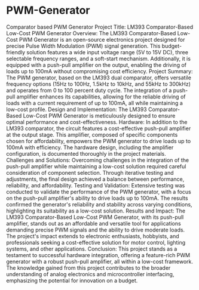 # PWM-Generator
Comparator based PWM Generator
Project Title: LM393 Comparator-Based Low-Cost PWM Generator
Overview:
The LM393 Comparator-Based Low-Cost PWM Generator is an open-source electronics project designed for precise Pulse Width Modulation (PWM) signal generation. This budget-friendly solution features a wide input voltage range (5V to 15V DC), three selectable frequency ranges, and a soft-start mechanism. Additionally, it is equipped with a push-pull amplifier on the output, enabling the driving of loads up to 100mA without compromising cost efficiency.
Project Summary:
The PWM generator, based on the LM393 dual comparator, offers versatile frequency options (15Hz to 100Hz, 1.5kHz to 10kHz, and 55kHz to 300kHz) and operates from 0 to 100 percent duty cycle. The integration of a push-pull amplifier enhances its capabilities, allowing for the reliable driving of loads with a current requirement of up to 100mA, all while maintaining a low-cost profile.
Design and Implementation:
The LM393 Comparator-Based Low-Cost PWM Generator is meticulously designed to ensure optimal performance and cost-effectiveness.
Hardware:
In addition to the LM393 comparator, the circuit features a cost-effective push-pull amplifier at the output stage. This amplifier, composed of specific components chosen for affordability, empowers the PWM generator to drive loads up to 100mA with efficiency. The hardware design, including the amplifier configuration, is documented thoroughly in the project materials.
Challenges and Solutions:
Overcoming challenges in the integration of the push-pull amplifier while maintaining a low-cost solution required careful consideration of component selection. Through iterative testing and adjustments, the final design achieved a balance between performance, reliability, and affordability.
Testing and Validation:
Extensive testing was conducted to validate the performance of the PWM generator, with a focus on the push-pull amplifier's ability to drive loads up to 100mA. The results confirmed the generator's reliability and stability across varying conditions, highlighting its suitability as a low-cost solution.
Results and Impact:
The LM393 Comparator-Based Low-Cost PWM Generator, with its push-pull amplifier, stands out as an affordable and versatile tool for applications demanding precise PWM signals and the ability to drive moderate loads. The project's impact extends to electronic enthusiasts, hobbyists, and professionals seeking a cost-effective solution for motor control, lighting systems, and other applications.
Conclusion:
This project stands as a testament to successful hardware integration, offering a feature-rich PWM generator with a robust push-pull amplifier, all within a low-cost framework. The knowledge gained from this project contributes to the broader understanding of analog electronics and microcontroller interfacing, emphasizing the potential for innovation on a budget.
